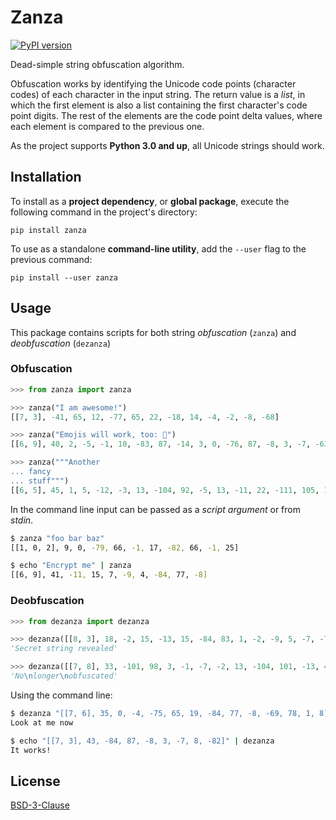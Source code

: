 # Zanza

[![PyPI version](https://badge.fury.io/py/zanza.svg)](https://badge.fury.io/py/zanza)

Dead-simple string obfuscation algorithm.

Obfuscation works by identifying the Unicode code points (character codes) of
each character in the input string. The return value is a *list*, in which the
first element is also a list containing the first character's code point digits.
The rest of the elements are the code point delta values, where each element is
compared to the previous one.

As the project supports **Python 3.0 and up**, all Unicode strings should work.

## Installation

To install as a **project dependency**, or **global package**, execute the
following command in the project's directory:

    pip install zanza

To use as a standalone **command-line utility**, add the `--user` flag to the
previous command:

    pip install --user zanza

## Usage

This package contains scripts for both string _obfuscation_ (`zanza`) and
_deobfuscation_ (`dezanza`)

### Obfuscation

```python
>>> from zanza import zanza

>>> zanza("I am awesome!")
[[7, 3], -41, 65, 12, -77, 65, 22, -18, 14, -4, -2, -8, -68]

>>> zanza("Emojis will work, too: 💪")
[[6, 9], 40, 2, -5, -1, 10, -83, 87, -14, 3, 0, -76, 87, -8, 3, -7, -63, -12, 84, -5, 0, -53, -26, 65501]

>>> zanza("""Another
... fancy
... stuff""")
[[6, 5], 45, 1, 5, -12, -3, 13, -104, 92, -5, 13, -11, 22, -111, 105, 1, 1, -15, 0]
```

In the command line input can be passed as a *script argument* or from *stdin*.

```bash
$ zanza "foo bar baz"
[[1, 0, 2], 9, 0, -79, 66, -1, 17, -82, 66, -1, 25]

$ echo "Encrypt me" | zanza
[[6, 9], 41, -11, 15, 7, -9, 4, -84, 77, -8]
```

### Deobfuscation

```python
>>> from dezanza import dezanza

>>> dezanza([[8, 3], 18, -2, 15, -13, 15, -84, 83, 1, -2, -9, 5, -7, -71, 82, -13, 17, -17, -4, 11, -7, -1])
'Secret string revealed'

>>> dezanza([[7, 8], 33, -101, 98, 3, -1, -7, -2, 13, -104, 101, -13, 4, 15, -2, -16, -2, 19, -15, -1])
'No\nlonger\nobfuscated'
```

Using the command line:

```bash
$ dezanza "[[7, 6], 35, 0, -4, -75, 65, 19, -84, 77, -8, -69, 78, 1, 8]"
Look at me now

$ echo "[[7, 3], 43, -84, 87, -8, 3, -7, 8, -82]" | dezanza
It works!
```

## License

[BSD-3-Clause](https://opensource.org/licenses/BSD-3-Clause)
